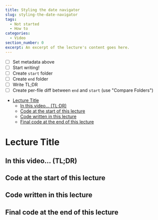 ```yaml
---
title: Styling the date navigator
slug: styling-the-date-navigator
tags:
  - Not started
  - How to
categories:
  - Video
section_number: 0
excerpt: An excerpt of the lecture's content goes here.
---
```


- [ ] Set metadata above
- [ ] Start writing!
- [ ] Create `start` folder
- [ ] Create `end` folder
- [ ] Write TL;DR
- [ ] Create per-file diff between `end` and `start` (use "Compare Folders")

- [Lecture Title](#lecture-title)
  - [In this video... (TL;DR)](#in-this-video-tldr)
  - [Code at the start of this lecture](#code-at-the-start-of-this-lecture)
  - [Code written in this lecture](#code-written-in-this-lecture)
  - [Final code at the end of this lecture](#final-code-at-the-end-of-this-lecture)

# Lecture Title

## In this video... (TL;DR)

## Code at the start of this lecture

## Code written in this lecture

## Final code at the end of this lecture
